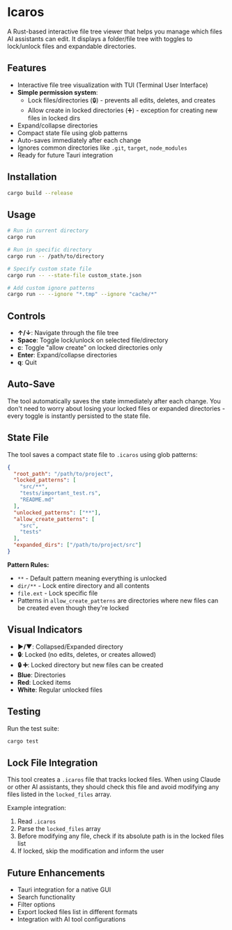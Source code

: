 # Icaros

A Rust-based interactive file tree viewer that helps you manage which files AI assistants can edit. It displays a folder/file tree with toggles to lock/unlock files and expandable directories.

## Features

- Interactive file tree visualization with TUI (Terminal User Interface)
- **Simple permission system**:
  - Lock files/directories (🔒) - prevents all edits, deletes, and creates
  - Allow create in locked directories (➕) - exception for creating new files in locked dirs
- Expand/collapse directories
- Compact state file using glob patterns
- Auto-saves immediately after each change
- Ignores common directories like `.git`, `target`, `node_modules`
- Ready for future Tauri integration

## Installation

```bash
cargo build --release
```

## Usage

```bash
# Run in current directory
cargo run

# Run in specific directory
cargo run -- /path/to/directory

# Specify custom state file
cargo run -- --state-file custom_state.json

# Add custom ignore patterns
cargo run -- --ignore "*.tmp" --ignore "cache/*"
```

## Controls

- **↑/↓**: Navigate through the file tree
- **Space**: Toggle lock/unlock on selected file/directory
- **c**: Toggle "allow create" on locked directories only
- **Enter**: Expand/collapse directories
- **q**: Quit

## Auto-Save

The tool automatically saves the state immediately after each change. You don't need to worry about losing your locked files or expanded directories - every toggle is instantly persisted to the state file.

## State File

The tool saves a compact state file to `.icaros` using glob patterns:

```json
{
  "root_path": "/path/to/project",
  "locked_patterns": [
    "src/**",
    "tests/important_test.rs",
    "README.md"
  ],
  "unlocked_patterns": ["**"],
  "allow_create_patterns": [
    "src",
    "tests"
  ],
  "expanded_dirs": ["/path/to/project/src"]
}
```

**Pattern Rules:**
- `**` - Default pattern meaning everything is unlocked
- `dir/**` - Lock entire directory and all contents
- `file.ext` - Lock specific file
- Patterns in `allow_create_patterns` are directories where new files can be created even though they're locked

## Visual Indicators

- **▶/▼**: Collapsed/Expanded directory
- **🔒**: Locked (no edits, deletes, or creates allowed)
- **🔒 ➕**: Locked directory but new files can be created
- **Blue**: Directories
- **Red**: Locked items
- **White**: Regular unlocked files

## Testing

Run the test suite:

```bash
cargo test
```

## Lock File Integration

This tool creates a `.icaros` file that tracks locked files. When using Claude or other AI assistants, they should check this file and avoid modifying any files listed in the `locked_files` array.

Example integration:
1. Read `.icaros`
2. Parse the `locked_files` array
3. Before modifying any file, check if its absolute path is in the locked files list
4. If locked, skip the modification and inform the user

## Future Enhancements

- Tauri integration for a native GUI
- Search functionality
- Filter options
- Export locked files list in different formats
- Integration with AI tool configurations
